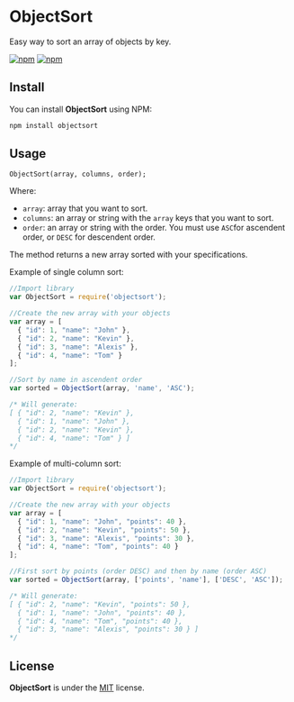 # ObjectSort

Easy way to sort an array of objects by key.

[![npm](https://img.shields.io/npm/v/objectsort.svg?style=flat-square)](https://www.npmjs.com/package/objectsort)
[![npm](https://img.shields.io/npm/dt/objectsort.svg?style=flat-square)](https://www.npmjs.com/package/objectsort)


## Install

You can install **ObjectSort** using NPM:

```sh
npm install objectsort
```


## Usage

```
ObjectSort(array, columns, order);
```

Where:

- `array`: array that you want to sort.
- `columns`: an array or string with the `array` keys that you want to sort.
- `order`: an array or string with the order. You must use `ASC`for ascendent order, or `DESC` for descendent order.

The method returns a new array sorted with your specifications.

Example of single column sort:

```javascript
//Import library
var ObjectSort = require('objectsort');

//Create the new array with your objects
var array = [
  { "id": 1, "name": "John" },
  { "id": 2, "name": "Kevin" },
  { "id": 3, "name": "Alexis" },
  { "id": 4, "name": "Tom" }
];

//Sort by name in ascendent order
var sorted = ObjectSort(array, 'name', 'ASC');

/* Will generate:
[ { "id": 2, "name": "Kevin" },
  { "id": 1, "name": "John" },
  { "id": 2, "name": "Kevin" },
  { "id": 4, "name": "Tom" } ]
*/
```

Example of multi-column sort:

```javascript
//Import library
var ObjectSort = require('objectsort');

//Create the new array with your objects
var array = [
  { "id": 1, "name": "John", "points": 40 },
  { "id": 2, "name": "Kevin", "points": 50 },
  { "id": 3, "name": "Alexis", "points": 30 },
  { "id": 4, "name": "Tom", "points": 40 }
];

//First sort by points (order DESC) and then by name (order ASC)
var sorted = ObjectSort(array, ['points', 'name'], ['DESC', 'ASC']);

/* Will generate:
[ { "id": 2, "name": "Kevin", "points": 50 },
  { "id": 1, "name": "John", "points": 40 },
  { "id": 4, "name": "Tom", "points": 40 },
  { "id": 3, "name": "Alexis", "points": 30 } ]
*/

```


## License

**ObjectSort** is under the [MIT](LICENSE) license.
